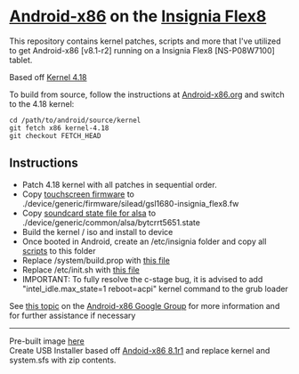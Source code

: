 # [Android-x86](https://www.android-x86.org) on the [Insignia Flex8](https://www.insigniaproducts.com/pdp/NS-P08W7100/5451211)

This repository contains kernel patches, scripts and more that I've utilized to get Android-x86 [v8.1-r2] running on a Insignia Flex8 [NS-P08W7100] tablet.

Based off [Kernel 4.18](https://osdn.net/projects/android-x86/scm/git/kernel/tree/kernel-4.18/)


To build from source, follow the instructions at [Android-x86.org](https://www.android-x86.org/source.html) and switch to the 4.18 kernel:

	cd /path/to/android/source/kernel
	git fetch x86 kernel-4.18
	git checkout FETCH_HEAD

## Instructions

* Patch 4.18 kernel with all patches in sequential order.
* Copy [touchscreen firmware](https://github.com/ouija/android-x86_insignia_flex8/blob/master/02%20%20Other/gsl1680-insignia_flex8.fw) to ./device/generic/firmware/silead/gsl1680-insignia_flex8.fw
* Copy [soundcard state file for alsa](https://github.com/ouija/android-x86_insignia_flex8/blob/master/02%20%20Other/bytcrrt5651.state) to ./device/generic/common/alsa/bytcrrt5651.state
* Build the kernel / iso and install to device
* Once booted in Android, create an /etc/insignia folder and copy all [scripts](https://github.com/ouija/android-x86_insignia_flex8/tree/master/01%20%20Scripts) to this folder
* Replace /system/build.prop with [this file](https://github.com/ouija/android-x86_insignia_flex8/blob/master/02%20%20Other/build.prop)
* Replace /etc/init.sh with [this file](https://github.com/ouija/android-x86_insignia_flex8/blob/master/02%20%20Other/init.sh)
* IMPORTANT: To fully resolve the c-stage bug, it is advised to add "intel_idle.max_state=1 reboot=acpi" kernel command to the grub loader


See [this topic](https://groups.google.com/forum/#!topic/android-x86/KvAhIKcf224) on the [Android-x86 Google Group](https://groups.google.com/forum/#!forum/android-x86) for more information and for further assistance if necessary

--------------------

Pre-built image [here](https://mega.nz/file/2aw3hC7Q#O7emr5t-txQDiho_CN5ELauDoEeg0lZ49xUvHkefYxM)<br>
Create USB Installer based off [Andoid-x86 8.1r1](https://osdn.net/projects/android-x86/releases/69704) and replace kernel and system.sfs with zip contents.

